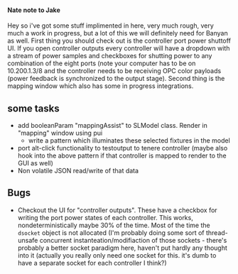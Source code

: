 #### Nate note to Jake
Hey so i've got some stuff implimented in here, very much rough, very much a work in progress, but a lot of this we will definitely need for Banyan as well.  First thing you should check out is the controller port power shuttoff UI.  If you open controller outputs every controller will have a dropdown with a stream of power samples and checkboxes for shutting power to any combination of the eight ports (note your computer has to be on 10.200.1.3/8 and the controller needs to be receiving OPC color payloads (power feedback is synchronized to the output stage).  Second thing is the mapping window which also has some in progress integrations.

## some tasks
+ add booleanParam "mappingAssist" to SLModel class.  Render in "mapping" window using pui
	+ write a pattern which illuminates these selected fixtures in the model
+ port alt-click functionality to testoutput to tenere controller (maybe also hook into the above pattern if that controller is mapped to render to the GUI as well)
+ Non volatile JSON read/write of that data

## Bugs
+ Checkout the UI for "controller outputs".  These have a checkbox for writing the port power states of each controller.  This works, nondeterministically maybe 30% of the time.  Most of the time the `dsocket` object is not allocated (I'm probably doing some sort of thread-unsafe concurrent instanteation/modifiaction of those sockets - there's probably a better socket paradigm here, haven't put hardly any thought into it (actually you really only need one socket for this.  it's dumb to have a separate socket for each controller I think?)

